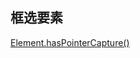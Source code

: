 ## 框选要素

[Element.hasPointerCapture()](https://developer.mozilla.org/en-US/docs/Web/API/Element/hasPointerCapture)

